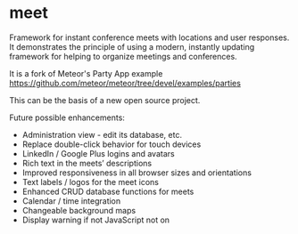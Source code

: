 meet
====

Framework for instant conference meets with locations and user responses. It demonstrates the principle of using a modern, instantly updating framework for helping to organize meetings and conferences.

It is a fork of Meteor's Party App example https://github.com/meteor/meteor/tree/devel/examples/parties

This can be the basis of a new open source project.

Future possible enhancements:

* Administration view - edit its database, etc.
* Replace double-click behavior for touch devices
* LinkedIn / Google Plus logins and avatars
* Rich text in the meets’ descriptions
* Improved responsiveness in all browser sizes and orientations
* Text labels / logos for the meet icons
* Enhanced CRUD database functions for meets
* Calendar / time integration
* Changeable background maps
* Display warning if not JavaScript not on
